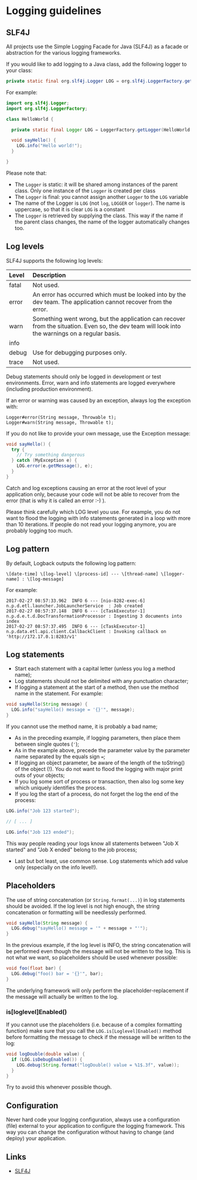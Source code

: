 # Logging guidelines

## SLF4J

All projects use the Simple Logging Facade for Java (SLF4J) as a facade or abstraction for the various logging frameworks.

If you would like to add logging to a Java class, add the following logger to your class:

```java
private static final org.slf4j.Logger LOG = org.slf4j.LoggerFactory.getLogger(MyClass.class);
```

For example:

```java
import org.slf4j.Logger;
import org.slf4j.LoggerFactory;

class HelloWorld {

  private static final Logger LOG = LoggerFactory.getLogger(HelloWorld.class);

  void sayHello() {
    LOG.info("Hello world!");
  }

}
```

Please note that:

* The `Logger` is static: it will be shared among instances of the parent class. Only one instance of the `Logger` is created per class
* The `Logger` is final: you cannot assign another `Logger` to the `LOG` variable
* The name of the Logger is `LOG` (not `log`, `LOGGER` or `logger`). The name is uppercase, so that it is clear `LOG` is a constant
* The `Logger` is retrieved by supplying the class. This way if the name if the parent class changes, the name of the logger automatically changes too.

## Log levels

SLF4J supports the following log levels:

| Level | Description
|:--|:--
| fatal | Not used.
| error | An error has occurred which must be looked into by the dev team. The application cannot recover from the error.
| warn  | Something went wrong, but the application can recover from the situation. Even so, the dev team will look into the warnings on a regular basis.
| info  |
| debug | Use for debugging purposes only.
| trace | Not used.

Debug statements should only be logged in development or test environments. Error, warn and info statements are logged everywhere (including production environment).

If an error or warning was caused by an exception, always log the exception with:

```
Logger#error(String message, Throwable t);
Logger#warn(String message, Throwable t);
```

If you do not like to provide your own message, use the Exception message:

```java
void sayHello() {
  try {
    // Try something dangerous
  } catch (MyException e) {
    LOG.error(e.getMessage(), e);
  }
}
```

Catch and log exceptions causing an error at the root level of your application only, because your code will not be able to recover from the error (that is why it is called an error :-) ).

Please think carefully which LOG level you use. For example, you do not want to flood the logging with info statements generated in a loop with more than 10 iterations. If people do not read your logging anymore, you are probably logging too much.

## Log pattern

By default, Logback outputs the following log pattern:

```
\[date-time] \[log-level] \[process-id] --- \[thread-name] \[logger-name] : \[log-message]
```

For example:

```
2017-02-27 08:57:33.962  INFO 6 --- [nio-8282-exec-6] n.p.d.etl.launcher.JobLauncherService  : Job created
2017-02-27 08:57:37.148  INFO 6 --- [cTaskExecutor-1] n.p.d.e.t.d.DocTransformationProcessor : Ingesting 3 documents into index
2017-02-27 08:57:37.495  INFO 6 --- [cTaskExecutor-1] n.p.data.etl.api.client.CallbackClient : Invoking callback on 'http://172.17.0.1:8283/v1'
```

## Log statements

* Start each statement with a capital letter (unless you log a method name);
* Log statements should not be delimited with any punctuation character;
* If logging a statement at the start of a method, then use the method name in the statement. For example:
```java
void sayHello(String message) {
  LOG.info("sayHello() message = '{}'", message);
}
```

If you cannot use the method name, it is probably a bad name;
* As in the preceding example, if logging parameters, then place them between single quotes (`'`);
* As in the example above, precede the parameter value by the parameter name separated by the equals sign `=`;
* If logging an object parameter, be aware of the length of the toString() of the object (!). You do not want to flood the logging with major print outs of your objects;
* If you log some sort of process or transaction, then also log some key which uniquely identifies the process.
* If you log the start of a process, do not forget the log the end of the process:

```java
LOG.info("Job 123 started");

// [ ... ]

LOG.info("Job 123 ended");
```

This way people reading your logs know all statements between "Job X started" and "Job X ended" belong to the job process;
* Last but bot least, use common sense. Log statements which add value only (especially on the info level!).

## Placeholders

The use of string concatenation (or `String.format(...)`) in log statements should be avoided. If the log level is not high enough, the string concatenation or formatting will be needlessly performed.

```java
void sayHello(String message) {
  LOG.debug("sayHello() message = '" + message + "'");
}
```

In the previous example, if the log level is INFO, the string concatenation will be performed even though the message will not be written to the log. This is not what we want, so placeholders should be used whenever possible:

```java
void foo(float bar) {
  LOG.debug("foo() bar = '{}'", bar);
}
```

The underlying framework will only perform the placeholder-replacement if the message will actually be written to the log.

### is\[loglevel\]Enabled()

If you cannot use the placeholders (i.e. because of a
complex formatting function) make sure that you call the `LOG.is[Loglevel]Enabled()` method before formatting the message to check if the message will be written to the log:

```java
void logDouble(double value) {
  if (LOG.isDebugEnabled()) {
    LOG.debug(String.format("logDouble() value = %1$.3f", value));
  }
}
```

Try to avoid this whenever possible though.

## Configuration

Never hard code your logging configuration, always use a configuration (file) external to your application to configure the logging framework. This way you can change the configuration without having to change (and deploy) your application.

## Links

* [SLF4J](https://www.slf4j.org/)
